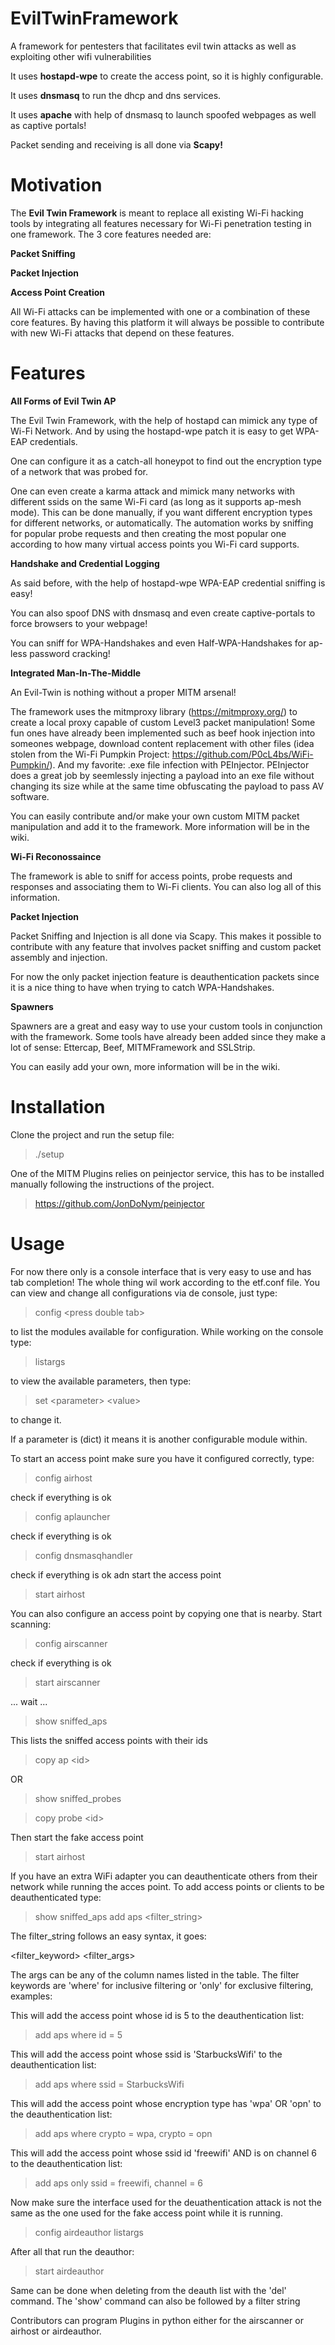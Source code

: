 # EvilTwinFramework
A framework for pentesters that facilitates evil twin attacks as well as exploiting other wifi vulnerabilities

It uses <b>hostapd-wpe</b> to create the access point, so it is highly configurable.

It uses <b>dnsmasq</b> to run the dhcp and dns services.

It uses <b>apache</b> with help of dnsmasq to launch spoofed webpages as well as captive portals!

Packet sending and receiving is all done via <b>Scapy!</b>

# Motivation

The <b>Evil Twin Framework</b> is meant to replace all existing Wi-Fi hacking tools by integrating all features necessary for Wi-Fi penetration testing in one framework. The 3 core features needed are:

<b>Packet Sniffing</b>

<b>Packet Injection</b>

<b>Access Point Creation</b>

All Wi-Fi attacks can be implemented with one or a combination of these core features. By having this platform it will always be possible to contribute with new Wi-Fi attacks that depend on these features.

# Features

<b>All Forms of Evil Twin AP</b>

The Evil Twin Framework, with the help of hostapd can mimick any type of Wi-Fi Network. And by using the hostapd-wpe patch it is easy to get WPA-EAP credentials. 

One can configure it as a catch-all honeypot to find out the encryption type of a network that was probed for.

One can even create a karma attack and mimick many networks with different ssids on the same Wi-Fi card (as long as it supports ap-mesh mode). This can be done manually, if you want different encryption types for different networks, or automatically. The automation works by sniffing for popular probe requests and then creating the most popular one according to how many virtual access points you Wi-Fi card supports.

<b>Handshake and Credential Logging</b>

As said before, with the help of hostapd-wpe WPA-EAP credential sniffing is easy!

You can also spoof DNS with dnsmasq and even create captive-portals to force browsers to your webpage!

You can sniff for WPA-Handshakes and even Half-WPA-Handshakes for ap-less password cracking!

<b>Integrated Man-In-The-Middle</b>

An Evil-Twin is nothing without a proper MITM arsenal!

The framework uses the mitmproxy library (https://mitmproxy.org/) to create a local proxy capable of custom Level3 packet manipulation! Some fun ones have already been implemented such as beef hook injection into someones webpage, download content replacement with other files (idea stolen from the Wi-Fi Pumpkin Project: https://github.com/P0cL4bs/WiFi-Pumpkin/). And my favorite: .exe file infection with PEInjector. PEInjector does a great job by seemlessly injecting a payload into an exe file without changing its size while at the same time obfuscating the payload to pass AV software.

You can easily contribute and/or make your own custom MITM packet manipulation and add it to the framework. More information will be in the wiki.

<b>Wi-Fi Reconossaince</b>

The framework is able to sniff for access points, probe requests and responses and associating them to Wi-Fi clients. You can also log all of this information.

<b>Packet Injection</b>

Packet Sniffing and Injection is all done via Scapy. This makes it possible to contribute with any feature that involves packet sniffing and custom packet assembly and injection.

For now the only packet injection feature is deauthentication packets since it is a nice thing to have when trying to catch WPA-Handshakes.

<b>Spawners</b>

Spawners are a great and easy way to use your custom tools in conjunction with the framework. Some tools have already been added since they make a lot of sense: Ettercap, Beef, MITMFramework and SSLStrip.

You can easily add your own, more information will be in the wiki.

# Installation

Clone the project and run the setup file:

> ./setup

One of the MITM Plugins relies on peinjector service, this has to be installed manually following the instructions of the project.

> https://github.com/JonDoNym/peinjector

# Usage

For now there only is a console interface that is very easy to use and has tab completion!
The whole thing wil work according to the etf.conf file.
You can view and change all configurations via de console, just type:

> config \<press double tab> 

to list the modules available for configuration.
While working on the console type:

> listargs

to view the available parameters, then type:

> set \<parameter> \<value>

to change it.

If a parameter is (dict) it means it is another configurable module within.

To start an access point make sure you have it configured correctly, type:

> config airhost

check if everything is ok

> config aplauncher

check if everything is ok

> config dnsmasqhandler

check if everything is ok adn start the access point

> start airhost

You can also configure an access point by copying one that is nearby.
Start scanning:

> config airscanner

check if everything is ok

> start airscanner

... wait ...

> show sniffed_aps

This lists the sniffed access points with their ids

> copy ap \<id>

OR

> show sniffed_probes

> copy probe \<id>

Then start the fake access point

> start airhost


If you have an extra WiFi adapter you can deauthenticate others from their network while running the acces point.
To add access points or clients to be deauthenticated type:

> show sniffed_aps
> add aps \<filter_string>

The filter_string follows an easy syntax, it goes:

\<filter_keyword> \<filter_args>

The args can be any of the column names listed in the table.
The filter keywords are 'where' for inclusive filtering or 'only' for exclusive filtering, examples:

This will add the access point whose id is 5 to the deauthentication list:

> add aps where id = 5

This will add the access point whose ssid is 'StarbucksWifi' to the deauthentication list:

> add aps where ssid = StarbucksWifi

This will add the access point whose encryption type has 'wpa' OR 'opn' to the deauthentication list:

> add aps where crypto = wpa, crypto = opn

This will add the access point whose ssid id 'freewifi' AND is on channel 6 to the deauthentication list:

> add aps only ssid = freewifi, channel = 6

Now make sure the interface used for the deuathentication attack 
is not the same as the one used for the fake access point while it is running.

> config airdeauthor
> listargs

After all that run the deauthor:

> start airdeauthor

Same can be done when deleting from the deauth list with the 'del' command.
The 'show' command can also be followed by a filter string


Contributors can program Plugins in python either for the airscanner or airhost or airdeauthor.

